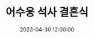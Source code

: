 ---
layout: post
title: 어수웅 석사 결혼식
date: 2023-04-30 12:00:00
description: 김형찬 (석사), 이진오 (석사)
tags: 결혼식
categories: 결혼식
thumbnail: assets/img/news/230504_marry_3.jpg
---